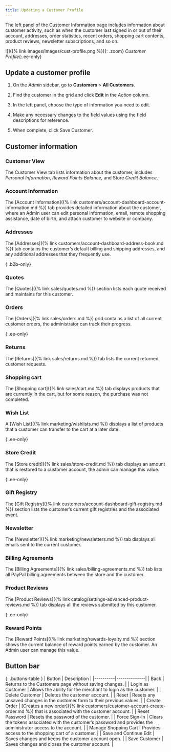 ```yaml
---
title: Updating a Customer Profile
---
```


The left panel of the Customer Information page includes information about customer activity, such as when the customer last signed in or out of their account, addresses, order statistics, recent orders, shopping cart contents, product reviews, newsletter subscriptions, and so on.

![]({% link images/images/cust-profile.png %}){: .zoom}
_Customer Profile_{:.ee-only}

## Update a customer profile

1. On the _Admin_ sidebar, go to **Customers** > **All Customers**.

1. Find the customer in the grid and click **Edit** in the _Action_ column.

1. In the left panel, choose the type of information you need to edit.

1. Make any necessary changes to the field values using the field descriptions for reference.

1. When complete, click <span class="btn">Save Customer</span>.

## Customer information

### Customer View

The Customer View tab lists information about the customer, includes *Personal Information*, *Reward Points Balance*, and Store *Credit Balance*.

### Account Information

The [Account Information]({% link customers/account-dashboard-account-information.md %}) tab provides detailed information about the customer, where an Admin user can edit personal information, email, remote shopping assistance, date of birth, and attach customer to website or company.

### Addresses

The [Addresses]({% link customers/account-dashboard-address-book.md %}) tab contains the customer’s default billing and shipping addresses, and any additional addresses that they frequently use.

{:.b2b-only}
### Quotes

The [Quotes]({% link sales/quotes.md %}) section lists each quote received and maintains for this customer.

### Orders

The [Orders]({% link sales/orders.md %}) grid contains a list of all current customer orders, the administrator can track their progress.

{:.ee-only}
### Returns

The [Returns]({% link sales/returns.md %}) tab lists the current returned customer requests.

### Shopping cart

The [Shopping cart]({% link sales/cart.md %}) tab displays products that are currently in the cart, but for some reason, the purchase was not completed.

### Wish List

A [Wish List]({% link marketing/wishlists.md %}) displays a list of products that a customer can transfer to the cart at a later date.

{:.ee-only}
### Store Credit

The [Store credit]({% link sales/store-credit.md %}) tab displays an amount that is restored to a customer account, the admin can manage this value.

{:.ee-only}
### Gift Registry

The [Gift Registry]({% link customers/account-dashboard-gift-registry.md %}) section lists the customer’s current gift registries and the associated event.

### Newsletter

The [Newsletter]({% link marketing/newsletters.md %}) tab displays all emails sent to the current customer.

### Billing Agreements

The [Billing Agreements]({% link sales/billing-agreements.md %}) tab lists all PayPal billing agreements between the store and the customer.

### Product Reviews

The [Product Reviews]({% link catalog/settings-advanced-product-reviews.md %}) tab displays all the reviews submitted by this customer.

{:.ee-only}
### Reward Points

The [Reward Points]({% link marketing/rewards-loyalty.md %}) section shows the current balance of reward points earned by the customer. An Admin user can manage this value.

## Button bar

{: .buttons-table }
| Button   | Description  |
|----------|--------------|
| <span class="btn">Back</span> | Returns to the Customers page without saving changes. |
| <span class="btn">Login as Customer</span> | Allows the ability for the merchant to login as the customer. |
| <span class="btn">Delete Customer</span> | Deletes the customer account.  |
| <span class="btn">Reset</span> | Resets any unsaved changes in the customer form to their previous values.  |
| <span class="btn">Create Order</span> | [Creates a new order]({% link customers/customer-account-create-order.md %}) that is associated with the customer account.  |
| <span class="btn">Reset Password</span> | Resets the password of the customer.  |
| <span class="btn">Force Sign-In</span> | Clears the tokens associated with the customer’s password and provides the administrator access to the account. |
| <span class="btn">Manage Shopping Cart</span> | Provides access to the shopping cart of a customer. |
| <span class="btn">Save and Continue Edit</span>  | Saves changes and keeps the customer account open. |
| <span class="btn">Save Customer</span> | Saves changes and closes the customer account. |

<!--
  This is a style declaration so that buttons are not wrapped by table auto styling for column widths.
-->
<style>
.buttons-table td:first-of-type {
  width: 200px;
}
</style>

